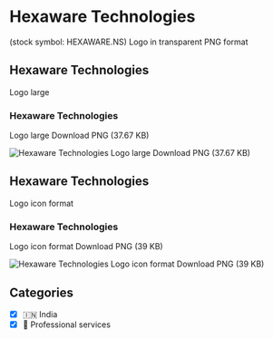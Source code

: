 # Hexaware Technologies
 (stock symbol: HEXAWARE.NS) Logo in transparent PNG format

## Hexaware Technologies
 Logo large

### Hexaware Technologies
 Logo large Download PNG (37.67 KB)

![Hexaware Technologies
 Logo large Download PNG (37.67 KB)](/img/orig/HEXAWARE.NS_BIG-3c8842d4.png)

## Hexaware Technologies
 Logo icon format

### Hexaware Technologies
 Logo icon format Download PNG (39 KB)

![Hexaware Technologies
 Logo icon format Download PNG (39 KB)](/img/orig/HEXAWARE.NS-0b3a4a2e.png)



## Categories
- [x] 🇮🇳 India
- [x] 💼 Professional services
